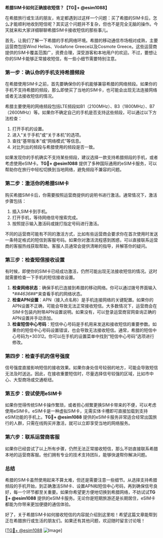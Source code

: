 **希腊SIM卡如何正确接收短信？【TG💪+ @esim1088】**

在希腊旅行或生活的朋友，肯定都遇到过这样一个问题：买了希腊的SIM卡后，怎么才能顺利地收到短信呢？其实这个问题并不复杂，但也不是完全无脑的操作。今天就来和大家详细聊聊希腊SIM卡接收短信的那些事儿。

首先，让我们了解一下希腊的手机网络环境。希腊的移动通信市场相对成熟，主要运营商包括Wind Hellas、Vodafone Greece以及Cosmote Greece。这些运营商提供的SIM卡覆盖范围广，资费合理，深受游客和本地用户的欢迎。不过，要想让你的SIM卡能够正常接收短信，有一些小细节需要特别注意。

### **第一步：确认你的手机支持希腊频段**
在希腊使用SIM卡之前，首先要确保你的手机能够兼容希腊的网络频段。如果你的手机不支持希腊的频段，那么即使买了当地的SIM卡，也可能会出现无法连接网络或者无法接收短信的情况。

希腊主要使用的网络频段包括LTE频段如B1（2100MHz）、B3（1800MHz）、B7（2600MHz）等。如果你不确定自己的手机是否支持这些频段，可以通过以下方法检查：
1. 打开手机的设置。
2. 进入“关于手机”或“关于本机”的选项。
3. 查找“基带版本”或“网络模式”等信息。
4. 对比列出的频段与希腊使用的频段是否一致。

如果发现你的手机确实不支持某些频段，建议选择一款支持希腊频段的手机，或者考虑使用eSIM卡。**TG💪+ @esim1088** 提供了多种国际通用的eSIM卡服务，可以帮助你在旅行中轻松切换到当地网络，避免频段不兼容的问题。

### **第二步：激活你的希腊SIM卡**
购买希腊SIM卡后，你需要按照运营商提供的说明书进行激活。通常情况下，激活步骤包括：
1. 插入SIM卡到手机。
2. 打开手机，等待网络信号搜索完成。
3. 按照提示输入激活码或拨打指定号码进行激活。

不同的运营商可能有不同的激活方式，比如有些运营商会要求你在首次使用时发送一条特定格式的短信到客服号码。如果你对激活流程感到困惑，可以直接联系运营商的客服热线获取帮助。客服人员通常会提供清晰的指导，并解答你的疑问。

### **第三步：检查短信接收设置**
有时候，即使你的SIM卡已经成功激活，仍然可能出现无法接收短信的情况。这时就需要检查一下手机的短信接收设置。

1. **检查网络状态**：确保手机已连接到希腊的移动网络。你可以通过拨号界面输入*#*#4636#*#*来查看手机的网络状态。
2. **检查APN设置**：APN（接入点名称）是手机连接网络的关键配置。如果你的APN设置不正确，可能会导致无法正常接收短信。大多数情况下，运营商会在SIM卡包装内附带APN设置说明。如果没有，可以登录运营商官网查询正确的APN设置并手动添加。
3. **检查短信中心号码**：短信中心号码是手机用来发送和接收短信的重要参数。如果你的短信中心号码设置错误，也会导致无法接收短信。通常，希腊的短信中心号码为+30312。你可以在手机的设置菜单中找到“短信中心号码”选项进行修改。

### **第四步：检查手机的信号强度**
信号强度直接影响短信的接收效果。如果你身处信号较弱的地方，可能会导致短信无法及时送达。因此，在接收重要短信时，尽量选择信号较强的区域，比如市中心、大型商场或交通枢纽。

### **第五步：尝试使用eSIM卡**
如果你觉得传统SIM卡操作繁琐，或者担心频繁更换SIM卡带来的不便，可以考虑使用eSIM卡。eSIM卡是一种虚拟SIM卡，无需实体卡槽即可直接加载到支持eSIM功能的手机上。**TG💪+ @esim1088** 提供的eSIM卡服务非常适合经常出国旅行的人群，只需在线购买并激活，就可以立即享受当地的网络服务。

### **第六步：联系运营商客服**
如果你已经尝试了以上所有步骤，仍然无法正常接收短信，那么不妨直接联系希腊本地的运营商客服。他们拥有专业的技术支持团队，能够快速帮你解决问题。

### **总结**
希腊的SIM卡虽然使用起来不算太难，但还是需要注意一些细节。从选择支持希腊频段的手机开始，到正确激活SIM卡、设置APN和短信中心号码，再到确保信号良好，每一个环节都至关重要。如果你希望更方便地切换到希腊网络，不妨试试**TG💪+ @esim1088** 提供的eSIM卡服务。无论你是短期旅游还是长期居住，eSIM卡都能为你带来更加便捷的通信体验。

好了，关于希腊SIM卡如何接收短信的内容就介绍到这里啦！希望这篇文章能帮到正在希腊旅行或生活的朋友们。如果还有其他问题，欢迎随时留言讨论哦！

[[TG💪+ @esim1088](https://t.me/s/esim1088) ![Image](https://i.postimg.cc/4NQfJmqS/Snipaste-2025-05-13-00-14-12.png)]